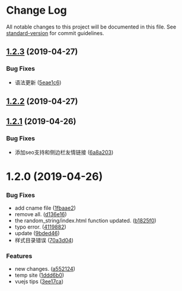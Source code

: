 # Change Log

All notable changes to this project will be documented in this file. See [standard-version](https://github.com/conventional-changelog/standard-version) for commit guidelines.

## [1.2.3](https://github.com/alterhu2020/alterhu2020.github.io/compare/v1.2.2...v1.2.3) (2019-04-27)


### Bug Fixes

* 语法更新 ([5eae1c6](https://github.com/alterhu2020/alterhu2020.github.io/commit/5eae1c6))



## [1.2.2](https://github.com/alterhu2020/alterhu2020.github.io/compare/v1.2.1...v1.2.2) (2019-04-27)



## [1.2.1](https://github.com/alterhu2020/alterhu2020.github.io/compare/v1.2.0...v1.2.1) (2019-04-26)


### Bug Fixes

* 添加seo支持和侧边栏友情链接 ([6a8a203](https://github.com/alterhu2020/alterhu2020.github.io/commit/6a8a203))



# 1.2.0 (2019-04-26)


### Bug Fixes

* add cname file ([1fbaae2](https://github.com/alterhu2020/alterhu2020.github.io/commit/1fbaae2))
* remove all. ([d136e16](https://github.com/alterhu2020/alterhu2020.github.io/commit/d136e16))
* the random_string/index.html function updated. ([b1825f0](https://github.com/alterhu2020/alterhu2020.github.io/commit/b1825f0))
* typo error. ([4119882](https://github.com/alterhu2020/alterhu2020.github.io/commit/4119882))
* update ([9bded46](https://github.com/alterhu2020/alterhu2020.github.io/commit/9bded46))
* 样式目录错误 ([70a3d04](https://github.com/alterhu2020/alterhu2020.github.io/commit/70a3d04))


### Features

* new changes. ([a552124](https://github.com/alterhu2020/alterhu2020.github.io/commit/a552124))
* temp site ([1ddd6b0](https://github.com/alterhu2020/alterhu2020.github.io/commit/1ddd6b0))
* vuejs tips ([3ee17ca](https://github.com/alterhu2020/alterhu2020.github.io/commit/3ee17ca))
